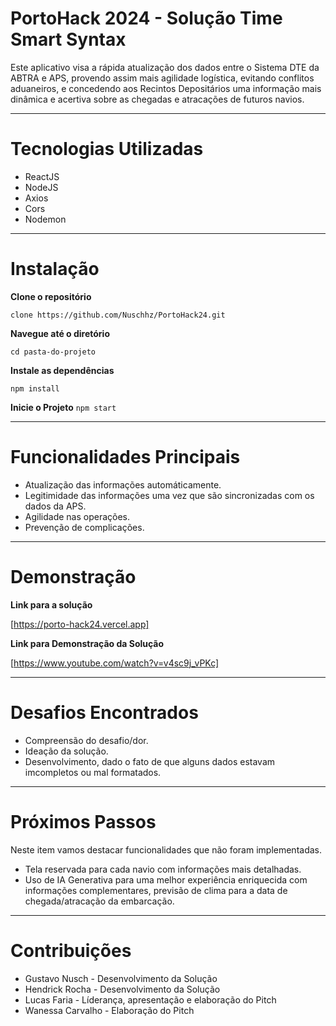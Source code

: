 # PortoHack 2024 - Solução Time Smart Syntax
Este aplicativo visa a rápida atualização dos dados entre o Sistema DTE da ABTRA e APS,
provendo assim mais agilidade logística, evitando conflitos aduaneiros, e concedendo aos
Recintos Depositários uma informação mais dinâmica e acertiva sobre as chegadas e atracações de futuros navios.

-----------------------------------------------------------------------
# Tecnologias Utilizadas
  - ReactJS
  - NodeJS
  - Axios
  - Cors
  - Nodemon
-----------------------------------------------------------------------
# Instalação

**Clone o repositório**

`clone https://github.com/Nuschhz/PortoHack24.git`

**Navegue até o diretório**

`cd pasta-do-projeto`

**Instale as dependências**

`npm install`

**Inicie o Projeto**
`npm start`

-----------------------------------------------------------------------
# Funcionalidades Principais
  - Atualização das informações automáticamente.
  - Legitimidade das informações uma vez que são sincronizadas com os dados da APS.
  - Agilidade nas operações.
  - Prevenção de complicações.
-----------------------------------------------------------------------
# Demonstração
**Link para a solução**

[https://porto-hack24.vercel.app]

**Link para Demonstração da Solução**

[https://www.youtube.com/watch?v=v4sc9j_vPKc]

-----------------------------------------------------------------------
# Desafios Encontrados
- Compreensão do desafio/dor.
- Ideação da solução.
- Desenvolvimento, dado o fato de que alguns dados estavam imcompletos ou mal formatados.
-----------------------------------------------------------------------
# Próximos Passos
Neste item vamos destacar funcionalidades que não foram implementadas.
- Tela reservada para cada navio com informações mais detalhadas.
- Uso de IA Generativa para uma melhor experiência enriquecida com informações complementares, previsão de clima para a data de chegada/atracação da embarcação.
-----------------------------------------------------------------------
# Contribuições
- Gustavo Nusch - Desenvolvimento da Solução
- Hendrick Rocha - Desenvolvimento da Solução
- Lucas Faria - Líderança, apresentação e elaboração do Pitch
- Wanessa Carvalho - Elaboração do Pitch
